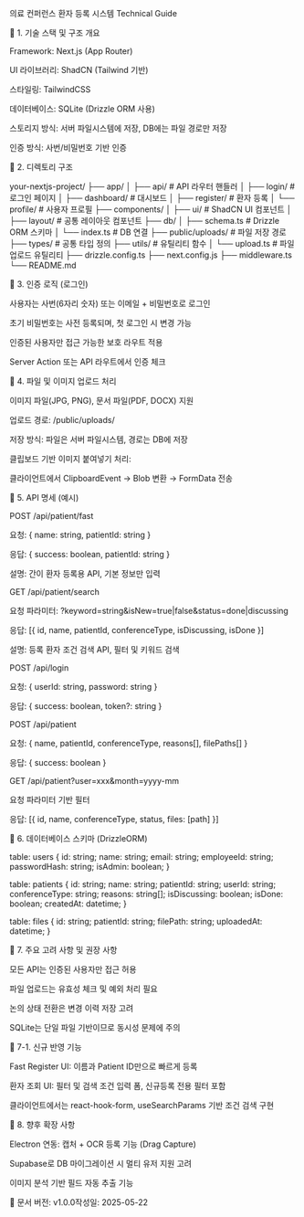 의료 컨퍼런스 환자 등록 시스템 Technical Guide

🧱 1. 기술 스택 및 구조 개요

Framework: Next.js (App Router)

UI 라이브러리: ShadCN (Tailwind 기반)

스타일링: TailwindCSS

데이터베이스: SQLite (Drizzle ORM 사용)

스토리지 방식: 서버 파일시스템에 저장, DB에는 파일 경로만 저장

인증 방식: 사번/비밀번호 기반 인증

🔧 2. 디렉토리 구조

your-nextjs-project/
├── app/
│ ├── api/ # API 라우터 핸들러
│ ├── login/ # 로그인 페이지
│ ├── dashboard/ # 대시보드
│ ├── register/ # 환자 등록
│ └── profile/ # 사용자 프로필
├── components/
│ ├── ui/ # ShadCN UI 컴포넌트
│ ├── layout/ # 공통 레이아웃 컴포넌트
├── db/
│ ├── schema.ts # Drizzle ORM 스키마
│ └── index.ts # DB 연결
├── public/uploads/ # 파일 저장 경로
├── types/ # 공통 타입 정의
├── utils/ # 유틸리티 함수
│ └── upload.ts # 파일 업로드 유틸리티
├── drizzle.config.ts
├── next.config.js
├── middleware.ts
└── README.md

🔐 3. 인증 로직 (로그인)

사용자는 사번(6자리 숫자) 또는 이메일 + 비밀번호로 로그인

초기 비밀번호는 사전 등록되며, 첫 로그인 시 변경 가능

인증된 사용자만 접근 가능한 보호 라우트 적용

Server Action 또는 API 라우트에서 인증 체크

📁 4. 파일 및 이미지 업로드 처리

이미지 파일(JPG, PNG), 문서 파일(PDF, DOCX) 지원

업로드 경로: /public/uploads/

저장 방식: 파일은 서버 파일시스템, 경로는 DB에 저장

클립보드 기반 이미지 붙여넣기 처리:

클라이언트에서 ClipboardEvent → Blob 변환 → FormData 전송

🧩 5. API 명세 (예시)

POST /api/patient/fast

요청: { name: string, patientId: string }

응답: { success: boolean, patientId: string }

설명: 간이 환자 등록용 API, 기본 정보만 입력

GET /api/patient/search

요청 파라미터: ?keyword=string&isNew=true|false&status=done|discussing

응답: [{ id, name, patientId, conferenceType, isDiscussing, isDone }]

설명: 등록 환자 조건 검색 API, 필터 및 키워드 검색

POST /api/login

요청: { userId: string, password: string }

응답: { success: boolean, token?: string }

POST /api/patient

요청: { name, patientId, conferenceType, reasons[], filePaths[] }

응답: { success: boolean }

GET /api/patient?user=xxx&month=yyyy-mm

요청 파라미터 기반 필터

응답: [{ id, name, conferenceType, status, files: [path] }]

💾 6. 데이터베이스 스키마 (DrizzleORM)

table: users {
id: string;
name: string;
email: string;
employeeId: string;
passwordHash: string;
isAdmin: boolean;
}

table: patients {
id: string;
name: string;
patientId: string;
userId: string;
conferenceType: string;
reasons: string[];
isDiscussing: boolean;
isDone: boolean;
createdAt: datetime;
}

table: files {
id: string;
patientId: string;
filePath: string;
uploadedAt: datetime;
}

📌 7. 주요 고려 사항 및 권장 사항

모든 API는 인증된 사용자만 접근 허용

파일 업로드는 유효성 체크 및 예외 처리 필요

논의 상태 전환은 변경 이력 저장 고려

SQLite는 단일 파일 기반이므로 동시성 문제에 주의

🧭 7-1. 신규 반영 기능

Fast Register UI: 이름과 Patient ID만으로 빠르게 등록

환자 조회 UI: 필터 및 검색 조건 입력 폼, 신규등록 전용 필터 포함

클라이언트에서는 react-hook-form, useSearchParams 기반 조건 검색 구현

🔄 8. 향후 확장 사항

Electron 연동: 캡처 + OCR 등록 기능 (Drag Capture)

Supabase로 DB 마이그레이션 시 멀티 유저 지원 고려

이미지 분석 기반 필드 자동 추출 기능

📘 문서 버전: v1.0.0작성일: 2025-05-22
